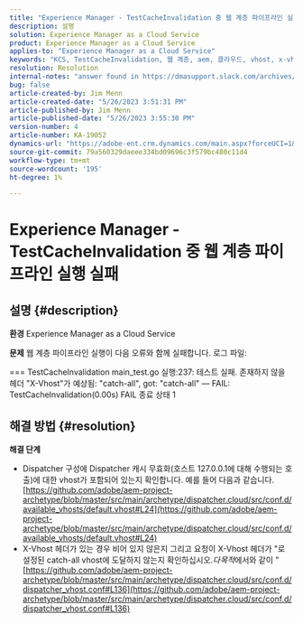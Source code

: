 ```yaml
---
title: "Experience Manager - TestCacheInvalidation 중 웹 계층 파이프라인 실행 실패"
description: 설명
solution: Experience Manager as a Cloud Service
product: Experience Manager as a Cloud Service
applies-to: "Experience Manager as a Cloud Service"
keywords: "KCS, TestCacheInvalidation, 웹 계층, aem, 클라우드, vhost, x-vhost, 문제 해결, Experience Manager, 파이프라인 실행 실패, 실패"
resolution: Resolution
internal-notes: "answer found in https://dmasupport.slack.com/archives/C013SBSHPKK/p1645102872540889?thread_ts=1645102277.855389&cid=C013SBSHPKK"
bug: false
article-created-by: Jim Menn
article-created-date: "5/26/2023 3:51:31 PM"
article-published-by: Jim Menn
article-published-date: "5/26/2023 3:55:30 PM"
version-number: 4
article-number: KA-19052
dynamics-url: "https://adobe-ent.crm.dynamics.com/main.aspx?forceUCI=1&pagetype=entityrecord&etn=knowledgearticle&id=7a6df82b-ddfb-ed11-8849-6045bd006e5a"
source-git-commit: 79a560329daeee334bd09696c3f579bc480c11d4
workflow-type: tm+mt
source-wordcount: '195'
ht-degree: 1%

---
```


# Experience Manager - TestCacheInvalidation 중 웹 계층 파이프라인 실행 실패

## 설명 {#description}


<b>환경</b>
Experience Manager as a Cloud Service

<b>문제</b>
웹 계층 파이프라인 실행이 다음 오류와 함께 실패합니다. 로그 파일:

=== TestCacheInvalidation main_test.go 실행:237: 테스트 실패. 존재하지 않을 헤더 &quot;X-Vhost&quot;가 예상됨: &quot;catch-all&quot;, got: &quot;catch-all&quot; — FAIL: TestCacheInvalidation(0.00s) FAIL 종료 상태 1


## 해결 방법 {#resolution}


<b>해결 단계</b>

- Dispatcher 구성에 Dispatcher 캐시 무효화(호스트 127.0.0.1에 대해 수행되는 호출)에 대한 vhost가 포함되어 있는지 확인합니다. 예를 들어 다음과 같습니다. [https://github.com/adobe/aem-project-archetype/blob/master/src/main/archetype/dispatcher.cloud/src/conf.d/available_vhosts/default.vhost#L24](https://github.com/adobe/aem-project-archetype/blob/master/src/main/archetype/dispatcher.cloud/src/conf.d/available_vhosts/default.vhost#L24)
- X-Vhost 헤더가 있는 경우 비어 있지 않은지 그리고 요청이 X-Vhost 헤더가 &quot;로 설정된 catch-all vhost에 도달하지 않는지 확인하십시오.*다목적*&#x200B;에서와 같이 &quot; [https://github.com/adobe/aem-project-archetype/blob/master/src/main/archetype/dispatcher.cloud/src/conf.d/dispatcher_vhost.conf#L136](https://github.com/adobe/aem-project-archetype/blob/master/src/main/archetype/dispatcher.cloud/src/conf.d/dispatcher_vhost.conf#L136)

